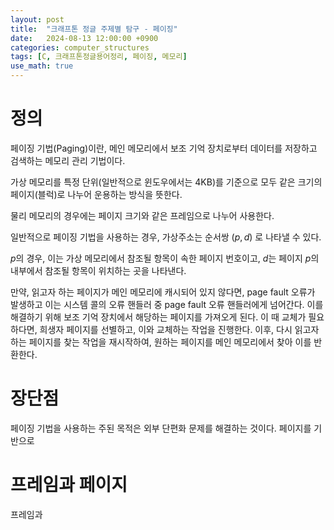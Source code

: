 ```yaml
---
layout: post
title:  "크래프톤 정글 주제별 탐구 - 페이징"
date:   2024-08-13 12:00:00 +0900
categories: computer_structures
tags: [C, 크래프톤정글용어정리, 페이징, 메모리]
use_math: true
---
```


# 정의

페이징 기법(Paging)이란, 메인 메모리에서 보조 기억 장치로부터 데이터를 저장하고 검색하는 메모리 관리 기법이다.

가상 메모리를 특정 단위(일반적으로 윈도우에서는 4KB)를 기준으로 모두 같은 크기의 페이지(블럭)로 나누어 운용하는 방식을 뜻한다.

물리 메모리의 경우에는 페이지 크기와 같은 프레임으로 나누어 사용한다.

일반적으로 페이징 기법을 사용하는 경우, 가상주소는 순서쌍 $(p, d)$ 로 나타낼 수 있다.

$p$의 경우, 이는 가상 메모리에서 참조될 항목이 속한 페이지 번호이고, $d$는 페이지 $p$의 내부에서 참조될 항목이 위치하는 곳을 나타낸다.

만약, 읽고자 하는 페이지가 메인 메모리에 캐시되어 있지 않다면, page fault 오류가 발생하고 이는 시스템 콜의 오류 핸들러 중 page fault 오류 핸들러에게 넘어간다.
이를 해결하기 위해 보조 기억 장치에서 해당하는 페이지를 가져오게 된다.
이 때 교체가 필요하다면, 희생자 페이지를 선별하고, 이와 교체하는 작업을 진행한다.
이후, 다시 읽고자 하는 페이지를 찾는 작업을 재시작하여, 원하는 페이지를 메인 메모리에서 찾아 이를 반환한다.

# 장단점
페이징 기법을 사용하는 주된 목적은 외부 단편화 문제를 해결하는 것이다.
페이지를 기반으로

# 프레임과 페이지

프레임과
